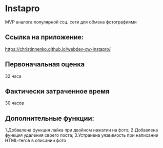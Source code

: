 # Instapro

MVP аналога популярной соц. сети для обмена фотографиями

## Ссылка на приложение:

https://christinnenko.github.io/webdev-cw-instapro/

## Первоначальная оценка

32 часа

## Фактически затраченное время

30 часов

## Дополнительные функции:
1.Добавлена функция лайка при двойном нажатии на фото;
2.Добавлена функция удаления своего поста;
3.Устранена уязвимость при написании HTML-тегов в описании фото

